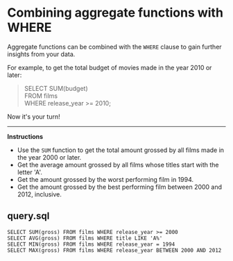 # Combining aggregate functions with WHERE

Aggregate functions can be combined with the `WHERE` clause to gain further insights from your data.

For example, to get the total budget of movies made in the year 2010 or later:

> SELECT SUM(budget)\
> FROM films\
> WHERE release_year >= 2010;

Now it's your turn!

<hr>

**Instructions**
* Use the `SUM` function to get the total amount grossed by all films made in the year 2000 or later.
* Get the average amount grossed by all films whose titles start with the letter 'A'.
* Get the amount grossed by the worst performing film in 1994.
* Get the amount grossed by the best performing film between 2000 and 2012, inclusive.


## query.sql
```
SELECT SUM(gross) FROM films WHERE release_year >= 2000
SELECT AVG(gross) FROM films WHERE title LIKE 'A%'
SELECT MIN(gross) FROM films WHERE release_year = 1994
SELECT MAX(gross) FROM films WHERE release_year BETWEEN 2000 AND 2012
```